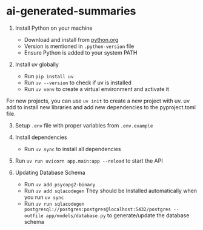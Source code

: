 # ai-generated-summaries

1. Install Python on your machine
   - Download and install from [python.org](https://python.org)
   - Version is mentioned in `.python-version` file
   - Ensure Python is added to your system PATH

2. Install uv globally
   - Run `pip install uv`
   - Run `uv --version` to check if uv is installed
   - Run `uv venv` to create a virtual environment and activate it

For new projects, you can use `uv init` to create a new project with uv.
uv add to install new libraries and add new dependencies to the pyproject.toml file.

3. Setup `.env` file with proper variables from `.env.example`

4. Install dependencies
   - Run `uv sync` to install all dependencies

5. Run `uv run uvicorn app.main:app --reload` to start the API

6. Updating Database Schema
   - Run `uv add psycopg2-binary`
   - Run `uv add sqlacodegen`
   They should be Installed automatically when you run `uv sync`
   - Run `uv run sqlacodegen postgresql://postgres:postgres@localhost:5432/postgres --outfile app/models/database.py` to generate/update the database schema
